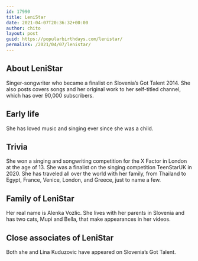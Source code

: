 ```yaml
---
id: 17990
title: LeniStar
date: 2021-04-07T20:36:32+00:00
author: chito
layout: post
guid: https://popularbirthdays.com/lenistar/
permalink: /2021/04/07/lenistar/
---
```

<!--Content-->


          
          
## About LeniStar



  Singer-songwriter who became a finalist on Slovenia&#8217;s Got Talent 2014. She also posts covers songs and her original work to her self-titled channel, which has over 90,000 subscribers.

                
                
## Early life



  She has loved music and singing ever since she was a child.

                
                
## Trivia



  She won a singing and songwriting competition for the X Factor in London at the age of 13. She was a finalist on the singing competition TeenStarUK in 2020. She has traveled all over the world with her family, from Thailand to Egypt, France, Venice, London, and Greece, just to name a few.

                
                
## Family of LeniStar



  Her real name is Alenka Vozlic. She lives with her parents in Slovenia and has two cats, Mupi and Bella, that make appearances in her videos.

                
                
## Close associates of LeniStar



  Both she and Lina Kuduzovic have appeared on Slovenia&#8217;s Got Talent.

          
          